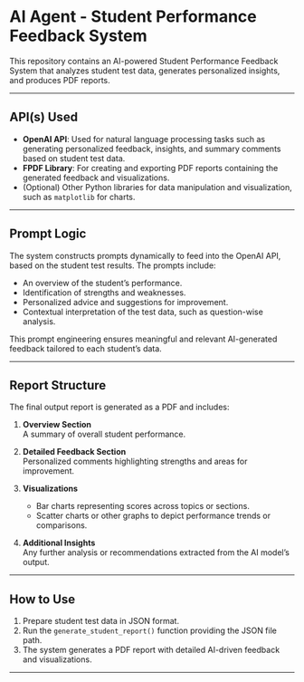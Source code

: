 # AI Agent - Student Performance Feedback System

This repository contains an AI-powered Student Performance Feedback System that analyzes student test data, generates personalized insights, and produces PDF reports.

---

## API(s) Used

- **OpenAI API**: Used for natural language processing tasks such as generating personalized feedback, insights, and summary comments based on student test data.
- **FPDF Library**: For creating and exporting PDF reports containing the generated feedback and visualizations.
- (Optional) Other Python libraries for data manipulation and visualization, such as `matplotlib` for charts.

---

## Prompt Logic

The system constructs prompts dynamically to feed into the OpenAI API, based on the student test results. The prompts include:

- An overview of the student’s performance.
- Identification of strengths and weaknesses.
- Personalized advice and suggestions for improvement.
- Contextual interpretation of the test data, such as question-wise analysis.

This prompt engineering ensures meaningful and relevant AI-generated feedback tailored to each student’s data.

---

## Report Structure

The final output report is generated as a PDF and includes:

1. **Overview Section**  
   A summary of overall student performance.

2. **Detailed Feedback Section**  
   Personalized comments highlighting strengths and areas for improvement.

3. **Visualizations**  
   - Bar charts representing scores across topics or sections.
   - Scatter charts or other graphs to depict performance trends or comparisons.

4. **Additional Insights**  
   Any further analysis or recommendations extracted from the AI model’s output.

---

## How to Use

1. Prepare student test data in JSON format.
2. Run the `generate_student_report()` function providing the JSON file path.
3. The system generates a PDF report with detailed AI-driven feedback and visualizations.

---

